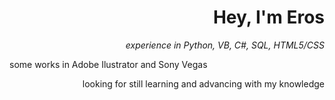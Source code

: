 <h1 align="right">Hey, I'm Eros</h1>

<p align="right"><em>experience in Python, VB, C#, SQL, HTML5/CSS

</br>
</em></p>
some works in Adobe Ilustrator and Sony Vegas
<p align="right">looking for still learning and advancing with my knowledge <p/>
